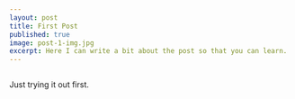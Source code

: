 ```yaml
---
layout: post
title: First Post
published: true
image: post-1-img.jpg
excerpt: Here I can write a bit about the post so that you can learn.
---
```


<div><img src="{{site.baseurl}}/public/images/long-img-1.jpg" alt=""></div>

Just trying it out first.
